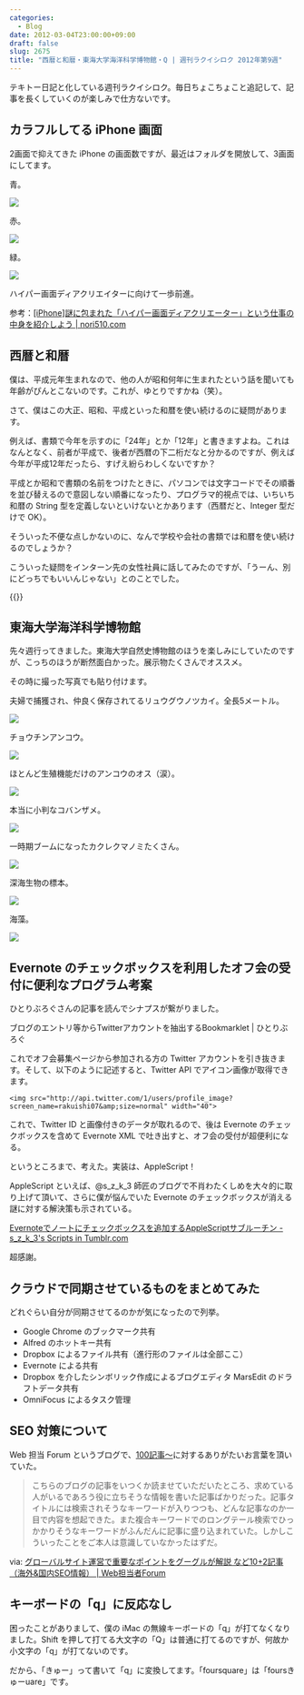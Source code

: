 ```yaml
---
categories:
  - Blog
date: 2012-03-04T23:00:00+09:00
draft: false
slug: 2675
title: "西暦と和暦・東海大学海洋科学博物館・Q | 週刊ラクイシロク 2012年第9週"
---
```


テキトー日記と化している週刊ラクイシロク。毎日ちょこちょこと追記して、記事を長くしていくのが楽しみで仕方ないです。

## カラフルしてる iPhone 画面

2画面で抑えてきた iPhone の画面数ですが、最近はフォルダを開放して、3画面にしてます。

青。

![](/images/2012/03/2675_1.png)

赤。

![](/images/2012/03/2675_2.png)

緑。

![](/images/2012/03/2675_3.png)

ハイパー画面ディアクリエイターに向けて一歩前進。

参考：[[iPhone]謎に包まれた「ハイパー画面ディアクリエーター」という仕事の中身を紹介しよう | nori510.com](http://nori510.com/archives/7177)

## 西暦と和暦

僕は、平成元年生まれなので、他の人が昭和何年に生まれたという話を聞いても年齢がぴんとこないのです。これが、ゆとりですかね（笑）。

さて、僕はこの大正、昭和、平成といった和暦を使い続けるのに疑問があります。

例えば、書類で今年を示すのに「24年」とか「12年」と書きますよね。これはなんとなく、前者が平成で、後者が西暦の下二桁だなと分かるのですが、例えば今年が平成12年だったら、すげえ紛らわしくないですか？

平成とか昭和で書類の名前をつけたときに、パソコンでは文字コードでその順番を並び替えるので意図しない順番になったり、プログラマ的視点では、いちいち和暦の String 型を定義しないといけないとかあります（西暦だと、Integer 型だけで OK）。

そういった不便な点しかないのに、なんで学校や会社の書類では和暦を使い続けるのでしょうか？

こういった疑問をインターン先の女性社員に話してみたのですが、「うーん、別にどっちでもいいんじゃない」とのことでした。

{{<app id="441996838" title="和暦＋ 2.0（￥85）" src="https://a3.mzstatic.com/us/r1000/109/Purple/cb/e9/64/mzl.dtqsrcyk.100x100-75.png">}}

## 東海大学海洋科学博物館

先々週行ってきました。東海大学自然史博物館のほうを楽しみにしていたのですが、こっちのほうが断然面白かった。展示物たくさんでオススメ。

その時に撮った写真でも貼り付けます。

夫婦で捕獲され、仲良く保存されてるリュウグウノツカイ。全長5メートル。

![](/images/2012/03/2675_4.jpg)

チョウチンアンコウ。

![](/images/2012/03/2675_5.jpg)

ほとんど生殖機能だけのアンコウのオス（涙）。

![](/images/2012/03/2675_6.jpg)

本当に小判なコバンザメ。

![](/images/2012/03/2675_7.jpg)

一時期ブームになったカクレクマノミたくさん。

![](/images/2012/03/2675_8.jpg)

深海生物の標本。

![](/images/2012/03/2675_9.jpg)

海藻。

![](/images/2012/03/2675_10.jpg)

## Evernote のチェックボックスを利用したオフ会の受付に便利なプログラム考案

ひとりぶろぐさんの記事を読んでシナプスが繋がりました。

ブログのエントリ等からTwitterアカウントを抽出するBookmarklet | ひとりぶろぐ

これでオフ会募集ページから参加される方の Twitter アカウントを引き抜きます。そして、以下のように記述すると、Twitter API でアイコン画像が取得できます。

```
<img src="http://api.twitter.com/1/users/profile_image?screen_name=rakuishi07&amp;size=normal" width="40">
```

これで、Twitter ID と画像付きのデータが取れるので、後は Evernote のチェックボックスを含めて Evernote XML で吐き出すと、オフ会の受付が超便利になる。

というところまで、考えた。実装は、AppleScript！

AppleScript といえば、@s_z_k_3 師匠のブログで不肖わたくしめを大々的に取り上げて頂いて、さらに僕が悩んでいた Evernote のチェックボックスが消える謎に対する解決策も示されている。

[Evernoteでノートにチェックボックスを追加するAppleScriptサブルーチン - s_z_k_3's Scripts in Tumblr.com](http://szk3s-scripts-in.tumblr.com/post/18592815768/appendcheckbox)

超感謝。

## クラウドで同期させているものをまとめてみた

どれぐらい自分が同期させてるのかが気になったので列挙。

* Google Chrome のブックマーク共有
* Alfred のホットキー共有
* Dropbox によるファイル共有（進行形のファイルは全部ここ）
* Evernote による共有
* Dropbox を介したシンボリック作成によるブログエディタ MarsEdit のドラフトデータ共有
* OmniFocus によるタスク管理

## SEO 対策について

Web 担当 Forum というブログで、[100記事〜](http://rakuishi.com/archives/2554/)に対するありがたいお言葉を頂いていた。

> こちらのブログの記事をいつくか読ませていただいたところ、求めている人がいるであろう役に立ちそうな情報を書いた記事ばかりだった。記事タイトルには検索されそうなキーワードが入りつつも、どんな記事なのか一目で内容を想起できた。また複合キーワードでのロングテール検索でひっかかりそうなキーワードがふんだんに記事に盛り込まれていた。しかしこういったことをご本人は意識していなかったはずだ。

via: [グローバルサイト運営で重要なポイントをグーグルが解説 など10+2記事（海外&国内SEO情報） | Web担当者Forum](http://web-tan.forum.impressrd.jp/e/2012/03/02/12269)

## キーボードの「q」に反応なし

困ったことがありまして、僕の iMac の無線キーボードの「q」が打てなくなりました。Shift を押して打てる大文字の「Q」は普通に打てるのですが、何故か小文字の「q」が打てないのです。

だから、「きゅー」って書いて「q」に変換してます。「foursquare」は「foursきゅーuare」です。
